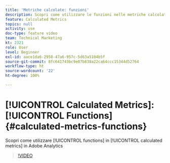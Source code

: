 ```yaml
---
title: 'Metriche calcolate: funzioni'
description: Scopri come utilizzare le funzioni nelle metriche calcolate in Adobe Analytics
feature: Calculated Metrics
topics: null
activity: use
doc-type: feature video
team: Technical Marketing
kt: 2321
role: User
level: Beginner
exl-id: aace1da6-2958-47a6-957c-5d63a5104b5f
source-git-commit: 8fc641743bc9e07b838a22ca64ccc15344d52764
workflow-type: ht
source-wordcount: '22'
ht-degree: 100%

---
```


# [!UICONTROL Calculated Metrics]: [!UICONTROL Functions] {#calculated-metrics-functions}

Scopri come utilizzare [!UICONTROL functions] in [!UICONTROL calculated metrics] in Adobe Analytics

>[!VIDEO](https://video.tv.adobe.com/v/25408/?quality=12&learn=on)
